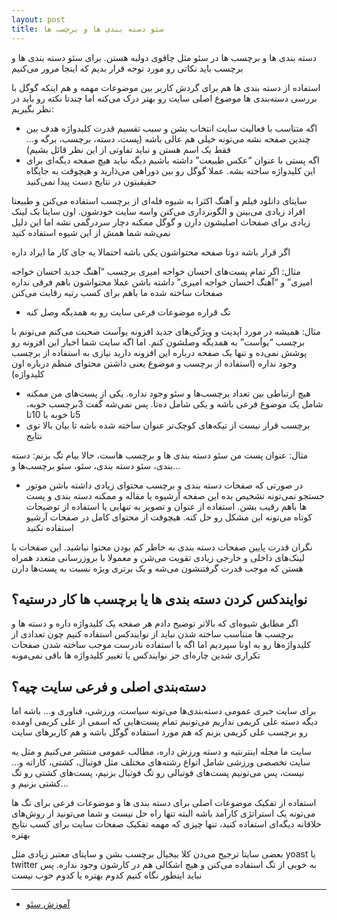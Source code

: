 ```yaml
---
layout: post
title: سئو دسته بندی ها و برچسب ها
---
```


دسته بندی ها و برچسب ها در سئو مثل چاقوی دولبه هستن. برای سئو دسته بندی ها و برچسب باید نکاتی رو مورد توجه قرار بدیم که اینجا مرور می‌کنیم

استفاده از دسته بندی ها هم برای گردش کاربر بین موضوعات مهمه و هم اینکه گوگل با بررسی دسته‌بندی ها موضوع اصلی سایت رو بهتر درک می‌کنه اما چندتا نکته رو باید در نظر بگیریم:

- اگه متناسب با فعالیت سایت انتخاب بشن و سبب تقسیم قدرت کلیدواژه هدف بین چندین صفحه نشه می‌تونه خیلی هم عالی باشه (پست، دسته، برچسب، برگه و… فقط یک اسم هستن و نباید تفاوتی از این نظر قائل بشیم)
- اگه پستی با عنوان “عکس طبیعت” داشته باشیم دیگه نباید هیچ صفحه دیگه‌ای برای این کلیدواژه ساخته بشه. عملا گوگل رو بین دوراهی می‌ذارید و هیچوقت به جایگاه حقیقیتون در نتایج دست پیدا نمی‌کنید

سایتای دانلود فیلم و آهنگ اکثرا به شیوه فله‌ای از برچسب استفاده می‌کنن و طبیعتا افراد زیادی می‌بینن و الگوبرداری می‌کنن واسه سایت خودشون. اون سایتا بک لینک زیادی برای صفحات اصلیشون دارن و گوگل ممکنه دچار سردرگمی نشه اما این دلیل نمی‌شه شما همش از این شیوه استفاده کنید

اگر قرار باشه دوتا صفحه محتواشون یکی باشه احتمالا یه جای کار ما ایراد داره

مثال: اگر تمام پست‌های احسان خواجه امیری برچسب “آهنگ جدید احسان خواجه امیری” و “آهنگ احسان خواجه امیری” داشته باشن عملا محتواشون باهم فرقی نداره صفحات ساخته شده ما باهم برای کسب رتبه رقابت می‌کنن

- تگ قراره موضوعات فرعی سایت رو به همدیگه وصل کنه

مثال: همیشه در مورد آپدیت و ویژگی‌های جدید افزونه یوآست صحبت می‌کنم می‌تونم با برچسب “یوآست” به همدیگه وصلشون کنم. اما اگه سایت شما اخبار این افزونه رو پوشش نمی‌ده و تنها یک صفحه درباره این افزونه دارید نیازی به استفاده از برچسب وجود نداره (استفاده از برچسب و موضوع یعنی داشتن محتوای منظم درباره اون کلیدواژه)

- هیچ ارتباطی بین تعداد برچسب‌ها و سئو وجود نداره. یکی از پست‌های من ممکنه شامل یک موضوع فرعی باشه و یکی شامل ده‌تا. پس نمی‌شه گفت 3برچسب خوبه، 5تا خوبه یا 10تا
- برچسب قرار نیست از تیکه‌های کوچک‌تر عنوان ساخته شده باشه تا بیان بالا توی نتایج

مثال: عنوان پست من سئو دسته بندی ها و برچسب هاست، حالا بیام تگ بزنم: دسته بندی، سئو دسته بندی، سئو، سئو برچسب‌ها و…

- در صورتی که صفحات دسته بندی و برچسب محتوای زیادی داشته باشن موتور جستجو نمی‌تونه تشخیص بده این صفحه آرشیوه یا مقاله و ممکنه دسته بندی و پست ها باهم رقیب بشن. استفاده از عنوان و تصویر به تنهایی یا استفاده از توضیحات کوتاه می‌تونه این مشکل رو حل کنه. هیچوقت از محتوای کامل در صفحات آرشیو استفاده نکنید

نگران قدرت پایین صفحات دسته بندی به خاطر کم بودن محتوا نباشید. این صفحات با لینک‌های داخلی و خارجی زیادی تقویت می‌شن و معمولا با بروزرسانی متعدد همراه هستن که موجب قدرت گرفتنشون می‌شه و یک برتری ویژه نسبت به پست‌ها دارن

## نوایندکس کردن دسته بندی ها یا برچسب ها کار درستیه؟

اگر مطابق شیوه‌ای که بالاتر توضیح دادم هر صفحه یک کلیدواژه داره و دسته ها و برچسب ها متناسب ساخته شدن نباید از نوایندکس استفاده کنیم چون تعدادی از کلیدواژه‌ها رو به اونا سپردیم اما اگه با استفاده نادرست موجب ساخته شدن صفحات تکراری شدین چاره‌ای جز نوایندکس یا تغییر کلیدواژه ها باقی نمی‌مونه

## دسته‌بندی اصلی و فرعی سایت چیه؟

برای سایت خبری عمومی دسته‌بندی‌ها می‌تونه سیاست، ورزشی، فناوری و… باشه اما دیگه دسته علی کریمی نداریم می‌تونیم تمام پست‌هایی که اسمی از علی کریمی اومده رو برچسب علی کریمی بزنم که هم مورد استفاده گوگل باشه و هم کاربرهای سایت

سایت ما مجله اینترنتیه و دسته ورزش داره، مطالب عمومی منتشر می‌کنیم و مثل یه سایت تخصصی ورزشی شامل انواع رشته‌های مختلف مثل فوتبال، کشتی، کاراته و… نیست، پس می‌تونیم پست‌های فوتبالی رو تگ فوتبال بزنیم، پست‌های کشتی رو تگ کشتی بزنیم و…

استفاده از تفکیک موضوعات اصلی برای دسته بندی ها و موضوعات فرعی برای تگ ها می‌تونه یک استراتژی کارآمد باشه البته تنها راه حل نیست و شما می‌تونید از روش‌های خلاقانه دیگه‌ای استفاده کنید، تنها چیزی که مهمه تفکیک صفحات سایت برای کسب نتایج بهتره

بعضی سایتا ترجیح می‌دن کلا بیخیال برچسب بشن و سایتای معتبر زیادی مثل yoast یا twitter به خوبی از تگ استفاده می‌کنن و هیچ اشکالی هم در کارشون وجود نداره. پس نباید اینطور نگاه کنیم کدوم بهتره یا کدوم خوب نیست

***

- [آموزش سئو](https://ehsaider.ir/seo)
